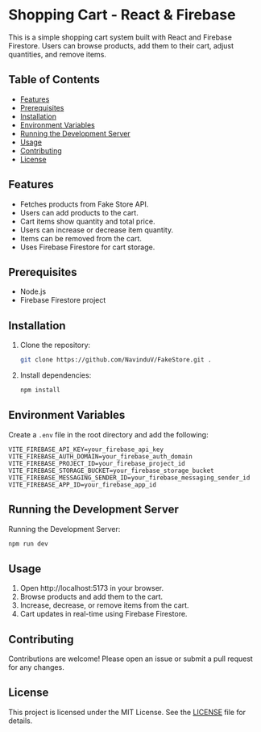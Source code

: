 # Shopping Cart - React & Firebase

This is a simple shopping cart system built with React and Firebase Firestore. Users can browse products, add them to their cart, adjust quantities, and remove items.

## Table of Contents

- [Features](#features)
- [Prerequisites](#prerequisites)
- [Installation](#installation)
- [Environment Variables](#environment-variables)
- [Running the Development Server](#running-the-development-server)
- [Usage](#usage)
- [Contributing](#contributing)
- [License](#license)

## Features

- Fetches products from Fake Store API.
- Users can add products to the cart.
- Cart items show quantity and total price.
- Users can increase or decrease item quantity.
- Items can be removed from the cart.
- Uses Firebase Firestore for cart storage.

## Prerequisites

- Node.js
- Firebase Firestore project

## Installation

1. Clone the repository:
   ```bash
   git clone https://github.com/NavinduV/FakeStore.git .
   ```

2. Install dependencies:
   ```bash
   npm install
   ```

## Environment Variables

Create a `.env` file in the root directory and add the following:

```plaintext
VITE_FIREBASE_API_KEY=your_firebase_api_key
VITE_FIREBASE_AUTH_DOMAIN=your_firebase_auth_domain
VITE_FIREBASE_PROJECT_ID=your_firebase_project_id
VITE_FIREBASE_STORAGE_BUCKET=your_firebase_storage_bucket
VITE_FIREBASE_MESSAGING_SENDER_ID=your_firebase_messaging_sender_id
VITE_FIREBASE_APP_ID=your_firebase_app_id

```

## Running the Development Server

Running the Development Server:

```bash
npm run dev
```

## Usage

1. Open http://localhost:5173 in your browser.
2. Browse products and add them to the cart.
3. Increase, decrease, or remove items from the cart.
4. Cart updates in real-time using Firebase Firestore.

## Contributing

Contributions are welcome! Please open an issue or submit a pull request for any changes.

## License

This project is licensed under the MIT License. See the [LICENSE](LICENSE) file for details.

